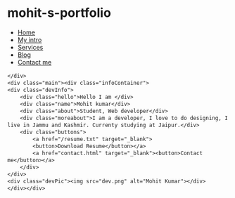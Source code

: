 # mohit-s-portfolio
<!DOCTYPE html>
<html lang="en">
<head>
    <meta charset="UTF-8">
    <meta http-equiv="X-UA-Compatible" content="IE=edge">
    <meta name="viewport" content="width=device-width, initial-scale=1.0">
    <title>Mohit's portfolio</title>
    <link rel="stylesheet" href="style.css">
</head>
<body>
    <div class="container">
    <div class="sidebar">
        <nav>
            <ul>
                <li><a href="index.html"> Home</a></li>
                <li><a href="intro.html">My intro</a> </li>
                <li><a href="services.html"> Services</a></li>
                <li><a href="blog.html">Blog</a></li>
                <li><a href="contact.html">Contact me</a></li>
            </ul>
        </nav>


    </div>
    <div class="main"><div class="infoContainer">
    <div class="devInfo">
        <div class="hello">Hello I am </div>
        <div class="name">Mohit kumar</div>
        <div class="about">Student, Web developer</div>
        <div class="moreabout">I am a developer, I love to do designing, I live in Jammu and Kashmir. Currenty studying at Jaipur.</div>
        <div class="buttons">
            <a href="/resume.txt" target="_blank">
            <button>Download Resume</button></a>
            <a href="contact.html" target="_blank"><button>Contact me</button></a>
        </div>
    </div>  
    <div class="devPic"><img src="dev.png" alt="Mohit Kumar"></div>
    </div></div>
</div>  
</body>
</html>
